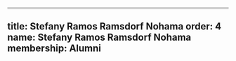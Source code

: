 ---
  title: Stefany Ramos Ramsdorf Nohama
  order: 4
  name: Stefany Ramos Ramsdorf Nohama
  membership: Alumni
  ---
  
